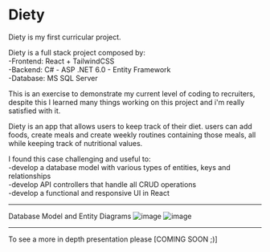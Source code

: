 # Diety
Diety is my first curricular project.  

Diety is a full stack project composed by:  
-Frontend: React + TailwindCSS  
-Backend: C# - ASP .NET 6.0 - Entity Framework  
-Database: MS SQL Server  
  
This is an exercise to demonstrate my current level of coding to recruiters, despite this I learned many things working on this project and i'm really satisfied with it.  
  
Diety is an app that allows users to keep track of their diet. users can add foods, create meals and create weekly routines containing those meals, all while keeping track of nutritional values.  
  
I found this case challenging and useful to:  
-develop a database model with various types of entities, keys and relationships  
-develop API controllers that handle all CRUD operations  
-develop a functional and responsive UI in React

---------------------------------------------------------------------------------------------------------------------------------

Database Model and Entity Diagrams
![image](https://github.com/MattMNC/Diety/assets/98954649/329287d2-aede-4b4f-80f4-26807b11e19e)
![image](https://github.com/MattMNC/Diety/assets/98954649/92ca7dc2-5ce7-4470-b830-e92835634c76)


---------------------------------------------------------------------------------------------------------------------------------

To see a more in depth presentation please [COMING SOON ;)]
